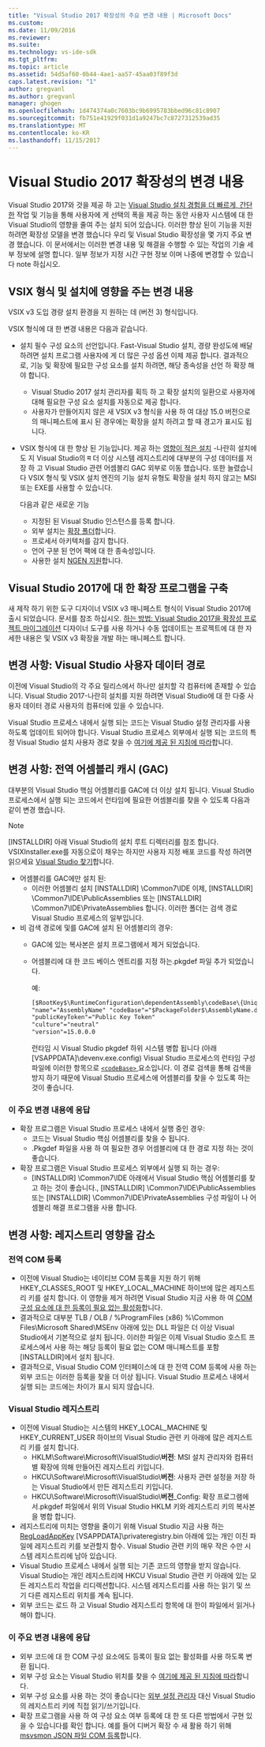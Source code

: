 ```yaml
---
title: "Visual Studio 2017 확장성의 주요 변경 내용 | Microsoft Docs"
ms.custom: 
ms.date: 11/09/2016
ms.reviewer: 
ms.suite: 
ms.technology: vs-ide-sdk
ms.tgt_pltfrm: 
ms.topic: article
ms.assetid: 54d5af60-0b44-4ae1-aa57-45aa03f89f3d
caps.latest.revision: "1"
author: gregvanl
ms.author: gregvanl
manager: ghogen
ms.openlocfilehash: 1d474374a0c7603bc9b6995783bbed96c81c8907
ms.sourcegitcommit: fb751e41929f031d1a9247bc7c8727312539ad35
ms.translationtype: MT
ms.contentlocale: ko-KR
ms.lasthandoff: 11/15/2017
---
```

# <a name="changes-in-visual-studio-2017-extensibility"></a>Visual Studio 2017 확장성의 변경 내용

Visual Studio 2017와 것을 제공 하 고는 [Visual Studio 설치 경험을 더 빠르게, 간단한](https://blogs.msdn.microsoft.com/visualstudio/2016/04/01/faster-leaner-visual-studio-installer) 작업 및 기능을 통해 사용자에 게 선택의 폭을 제공 하는 동안 사용자 시스템에 대 한 Visual Studio의 영향을 줄여 주는 설치 되어 있습니다. 이러한 향상 된이 기능을 지원 하려면 확장성 모델을 변경 했습니다 우리 및 Visual Studio 확장성을 몇 가지 주요 변경 했습니다. 이 문서에서는 이러한 변경 내용 및 해결을 수행할 수 있는 작업의 기술 세부 정보에 설명 합니다. 일부 정보가 지정 시간 구현 정보 이며 나중에 변경할 수 있습니다 note 하십시오.

## <a name="changes-affecting-vsix-format-and-installation"></a>VSIX 형식 및 설치에 영향을 주는 변경 내용

VSIX v3 도입 경량 설치 환경을 지 원하는 데 (버전 3) 형식입니다.

VSIX 형식에 대 한 변경 내용은 다음과 같습니다.

* 설치 필수 구성 요소의 선언입니다. Fast-Visual Studio 설치, 경량 완성도에 배달 하려면 설치 프로그램 사용자에 게 더 많은 구성 옵션 이제 제공 합니다. 결과적으로, 기능 및 확장에 필요한 구성 요소를 설치 하려면, 해당 종속성을 선언 하 확장 해야 합니다.
  * Visual Studio 2017 설치 관리자를 획득 하 고 확장 설치의 일환으로 사용자에 대해 필요한 구성 요소 설치를 자동으로 제공 합니다.
  * 사용자가 만들어지지 않은 새 VSIX v3 형식을 사용 하 여 대상 15.0 버전으로의 매니페스트에 표시 된 경우에는 확장을 설치 하려고 할 때 경고가 표시도 됩니다.
* VSIX 형식에 대 한 향상 된 기능입니다. 제공 하는 [영향이 적은 설치](https://blogs.msdn.microsoft.com/visualstudio/2016/04/25/anatomy-of-a-low-impact-visual-studio-install) -나란히 설치에도 지 Visual Studio의 म 더 이상 시스템 레지스트리에 대부분의 구성 데이터를 저장 하 고 Visual Studio 관련 어셈블리 GAC 외부로 이동 했습니다. 또한 늘렸습니다 VSIX 형식 및 VSIX 설치 엔진의 기능 설치 유형도 확장을 설치 하지 않고는 MSI 또는 EXE를 사용할 수 있습니다.

  다음과 같은 새로운 기능

  * 지정된 된 Visual Studio 인스턴스를 등록 합니다.
  * 외부 설치는 [확장 폴더](set-install-root.md)합니다.
  * 프로세서 아키텍처를 감지 합니다.
  * 언어 구분 된 언어 팩에 대 한 종속성입니다.
  * 사용한 설치 [NGEN 지원](ngen-support.md)합니다.

## <a name="building-an-extension-for-visual-studio-2017"></a>Visual Studio 2017에 대 한 확장 프로그램을 구축

새 제작 하기 위한 도구 디자이너 VSIX v3 매니페스트 형식이 Visual Studio 2017에 출시 되었습니다. 문서를 참조 하십시오. [하는 방법: Visual Studio 2017을 확장성 프로젝트 마이그레이션](how-to-migrate-extensibility-projects-to-visual-studio-2017.md) 디자이너 도구를 사용 하거나 수동 업데이트는 프로젝트에 대 한 자세한 내용은 및 VSIX v3 확장을 개발 하는 매니페스트 합니다.

## <a name="change-visual-studio-user-data-path"></a>변경 사항: Visual Studio 사용자 데이터 경로

이전에 Visual Studio의 각 주요 릴리스에서 하나만 설치할 각 컴퓨터에 존재할 수 있습니다. Visual Studio 2017-나란히 설치를 지원 하려면 Visual Studio에 대 한 다중 사용자 데이터 경로 사용자의 컴퓨터에 있을 수 있습니다.

Visual Studio 프로세스 내에서 실행 되는 코드는 Visual Studio 설정 관리자를 사용 하도록 업데이트 되어야 합니다. Visual Studio 프로세스 외부에서 실행 되는 코드의 특정 Visual Studio 설치 사용자 경로 찾을 수 [여기에 제공 된 지침에 따라](locating-visual-studio.md)합니다.

## <a name="change-global-assembly-cache-gac"></a>변경 사항: 전역 어셈블리 캐시 (GAC)

대부분의 Visual Studio 핵심 어셈블리를 GAC에 더 이상 설치 됩니다. Visual Studio 프로세스에서 실행 되는 코드에서 런타임에 필요한 어셈블리를 찾을 수 있도록 다음과 같이 변경 했습니다.

> [!NOTE]
> [INSTALLDIR] 아래 Visual Studio의 설치 루트 디렉터리를 참조 합니다. VSIXInstaller.exe를 자동으로이 채우는 하지만 사용자 지정 배포 코드를 작성 하려면 읽으세요 [Visual Studio 찾기](locating-visual-studio.md)합니다.

* 어셈블리를 GAC에만 설치 된:
  * 이러한 어셈블리 설치 [INSTALLDIR] \Common7\IDE 이제\, [INSTALLDIR] \Common7\IDE\PublicAssemblies 또는 [INSTALLDIR] \Common7\IDE\PrivateAssemblies 합니다. 이러한 폴더는 검색 경로 Visual Studio 프로세스의 일부입니다.
* 비 검색 경로에 및를 GAC에 설치 된 어셈블리의 경우:
  * GAC에 있는 복사본은 설치 프로그램에서 제거 되었습니다.
  * 어셈블리에 대 한 코드 베이스 엔트리를 지정 하는.pkgdef 파일 추가 되었습니다.

    예:
    
    ```xml
    [$RootKey$\RuntimeConfiguration\dependentAssembly\codeBase\{UniqueGUID}]
    "name"="AssemblyName" "codeBase"="$PackageFolder$\AssemblyName.dll"
    "publicKeyToken"="Public Key Token"
    "culture"="neutral"
    "version"=15.0.0.0
    ```
    런타임 시 Visual Studio pkgdef 하위 시스템 병합 됩니다 (아래 [VSAPPDATA]\devenv.exe.config) Visual Studio 프로세스의 런타임 구성 파일에 이러한 항목으로 [ `<codeBase>` ](https://msdn.microsoft.com/en-us/library/efs781xb(v=vs.110).aspx) 요소입니다. 이 경로 검색을 통해 검색을 방지 하기 때문에 Visual Studio 프로세스에 어셈블리를 찾을 수 있도록 하는 것이 좋습니다.

### <a name="reacting-to-this-breaking-change"></a>이 주요 변경 내용에 응답

* 확장 프로그램은 Visual Studio 프로세스 내에서 실행 중인 경우:
  * 코드는 Visual Studio 핵심 어셈블리를 찾을 수 됩니다.
  * .Pkgdef 파일을 사용 하 여 필요한 경우 어셈블리에 대 한 경로 지정 하는 것이 좋습니다.
* 확장 프로그램은 Visual Studio 프로세스 외부에서 실행 되 하는 경우:
  * [INSTALLDIR] \Common7\IDE 아래에서 Visual Studio 핵심 어셈블리를 찾고 하는 것이 좋습니다.\, [INSTALLDIR] \Common7\IDE\PublicAssemblies 또는 [INSTALLDIR] \Common7\IDE\PrivateAssemblies 구성 파일이 나 어셈블리 해결 프로그램을 사용 합니다.

## <a name="change-reduce-registry-impact"></a>변경 사항: 레지스트리 영향을 감소

### <a name="global-com-registration"></a>전역 COM 등록

* 이전에 Visual Studio는 네이티브 COM 등록을 지원 하기 위해 HKEY_CLASSES_ROOT 및 HKEY_LOCAL_MACHINE 하이브에 많은 레지스트리 키를 설치 합니다. 이 영향을 제거 하려면 Visual Studio 지금 사용 하 여 [COM 구성 요소에 대 한 등록이 필요 없는 활성화](https://msdn.microsoft.com/en-us/library/ms973913.aspx)합니다.
* 결과적으로 대부분 TLB / OLB / %ProgramFiles (x86) %\Common Files\Microsoft Shared\MSEnv 아래에 있는 DLL 파일은 더 이상 Visual Studio에서 기본적으로 설치 됩니다. 이러한 파일은 이제 Visual Studio 호스트 프로세스에서 사용 하는 해당 등록이 필요 없는 COM 매니페스트를 포함 [INSTALLDIR]에서 설치 됩니다.
* 결과적으로, Visual Studio COM 인터페이스에 대 한 전역 COM 등록에 사용 하는 외부 코드는 이러한 등록을 찾을 더 이상 됩니다. Visual Studio 프로세스 내에서 실행 되는 코드에는 차이가 표시 되지 않습니다.

### <a name="visual-studio-registry"></a>Visual Studio 레지스트리

* 이전에 Visual Studio는 시스템의 HKEY_LOCAL_MACHINE 및 HKEY_CURRENT_USER 하이브의 Visual Studio 관련 키 아래에 많은 레지스트리 키를 설치 합니다.
  * HKLM\Software\Microsoft\VisualStudio\\**버전**: MSI 설치 관리자와 컴퓨터별 확장에 의해 만들어진 레지스트리 키입니다.
  * HKCU\Software\Microsoft\VisualStudio\\**버전**: 사용자 관련 설정을 저장 하는 Visual Studio에서 만든 레지스트리 키입니다.
  * HKCU\Software\Microsoft\VisualStudio\\**버전**_Config: 확장 프로그램에서.pkgdef 파일에서 위의 Visual Studio HKLM 키와 레지스트리 키의 복사본을 병합 합니다.
* 레지스트리에 미치는 영향을 줄이기 위해 Visual Studio 지금 사용 하는 [RegLoadAppKey](https://msdn.microsoft.com/en-us/library/windows/desktop/ms724886(v=vs.85).aspx) [VSAPPDATA]\privateregistry.bin 아래에 있는 개인 이진 파일에 레지스트리 키를 보관할지 함수. Visual Studio 관련 키의 매우 작은 수만 시스템 레지스트리에 남아 있습니다.
* Visual Studio 프로세스 내에서 실행 되는 기존 코드의 영향을 받지 않습니다. Visual Studio는 개인 레지스트리에 HKCU Visual Studio 관련 키 아래에 있는 모든 레지스트리 작업을 리디렉션합니다. 시스템 레지스트리를 사용 하는 읽기 및 쓰기 다른 레지스트리 위치를 계속 됩니다.
* 외부 코드는 로드 하 고 Visual Studio 레지스트리 항목에 대 한이 파일에서 읽거나 해야 합니다.

### <a name="reacting-to-this-breaking-change"></a>이 주요 변경 내용에 응답

* 외부 코드에 대 한 COM 구성 요소에도 등록이 필요 없는 활성화를 사용 하도록 변환 됩니다.
* 외부 구성 요소는 Visual Studio 위치를 찾을 수 [여기에 제공 된 지침에 따라](https://blogs.msdn.microsoft.com/heaths/2016/09/15/changes-to-visual-studio-15-setup)합니다.
* 외부 구성 요소를 사용 하는 것이 좋습니다는 [외부 설정 관리자](https://msdn.microsoft.com/en-us/library/microsoft.visualstudio.settings.externalsettingsmanager.aspx) 대신 Visual Studio의 레지스트리 키에 직접 읽기/쓰기입니다.
* 확장 프로그램을 사용 하 여 구성 요소 여부 등록에 대 한 또 다른 방법에서 구현 있을 수 있습니다를 확인 합니다. 예를 들어 디버거 확장 수 새 활용 하기 위해 [msvsmon JSON 파일 COM 등록](migrate-debugger-COM-registration.md)합니다.
